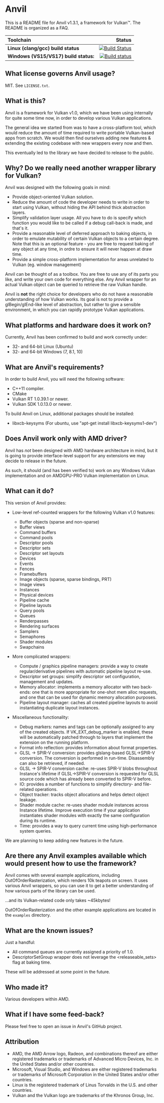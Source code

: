 # Anvil

This is a README file for Anvil v1.3.1, a framework for Vulkan&trade;.
The README is organized as a FAQ.

|Toolchain|Status|
|:--------|-----:|
|**Linux (clang/gcc) build status**|[![Build Status](https://travis-ci.org/GPUOpen-LibrariesAndSDKs/Anvil.svg?branch=master)](https://travis-ci.org/GPUOpen-LibrariesAndSDKs/Anvil)|
|**Windows (VS15/VS17) build status:**|[![Build status](https://ci.appveyor.com/api/projects/status/e395xs8mvq92fa5t?svg=true)](https://ci.appveyor.com/project/DominikWitczakAMD/anvil)|


What license governs Anvil usage?
------
MIT. See `LICENSE.txt`.

What is this?
------
Anvil is a framework for Vulkan v1.0, which we have been using internally for
quite some time now, in order to develop various Vulkan applications.

The general idea we started from was to have a cross-platform tool, which would
reduce the amount of time required to write portable Vulkan-based apps from
scratch. We would then find ourselves adding new features & extending the
existing codebase with new wrappers every now and then.

This eventually led to the library we have decided to release to the public.

Why? Do we really need another wrapper library for Vulkan?
------
Anvil was designed with the following goals in mind:

- Provide object-oriented Vulkan solution.
- Reduce the amount of code the developer needs to write in order to start
  using Vulkan, without hiding the API behind thick abstraction layers.
- Simplify validation layer usage. All you have to do is specify which function
  you would like to be called if a debug call-back is made, and that's it.
- Provide a reasonable level of deferred approach to baking objects, in order
  to emulate mutability of certain Vulkan objects to a certain degree. Note
  that this is an optional feature - you are free to request baking of any
  object at any time, in ordre to ensure it will never happen at draw time.
- Provide a simple cross-platform implementation for areas unrelated to Vulkan
  (eg. window management)

Anvil can be thought of as a toolbox. You are free to use any of its parts you
like,  and write your own code for everything else. Any Anvil wrapper for an
actual Vulkan object can be queried to retrieve the raw Vulkan handle.

Anvil is **not** the right choice for developers who do not have a reasonable
understanding of how Vulkan works. Its goal is not to provide a glBegin/glEnd-like
level of abstraction, but rather to give a sensible environment,
in which you can rapidly prototype Vulkan applications.

What platforms and hardware does it work on?
------
Currently, Anvil has been confirmed to build and work correctly under:
- 32- and 64-bit Linux   (Ubuntu)
- 32- and 64-bit Windows (7, 8.1, 10)

What are Anvil's requirements?
------
In order to build Anvil, you will need the following software:
- C++11 compiler.
- CMake
- Vulkan RT 1.0.39.1 or newer.
- Vulkan SDK 1.0.13.0 or newer.

To build Anvil on Linux, additional packages should be installed:
- libxcb-keysyms (For ubuntu, use "apt-get install libxcb-keysyms1-dev")

Does Anvil work only with AMD driver?
------
Anvil has *not* been designed with AMD hardware architecture in mind, but it
is going to provide interface-level support for any extensions we may decide
to release in the future.

As such, it should (and has been verified to) work on any Windows Vulkan
implementation and on AMDGPU-PRO Vulkan implementation on Linux.

What can it do?
------
This version of Anvil provides:

*  Low-level ref-counted wrappers for the following Vulkan v1.0 features:
   - Buffer objects (sparse and non-sparse)
   - Buffer views
   - Command buffers
   - Command pools
   - Descriptor pools
   - Descriptor sets
   - Descriptor set layouts
   - Devices
   - Events
   - Fences
   - Framebuffers
   - Image objects (sparse, sparse bindings, PRT)
   - Image views
   - Instances
   - Physical devices
   - Pipeline cache
   - Pipeline layouts
   - Query pools
   - Queues
   - Renderpasses
   - Rendering surfaces
   - Samplers
   - Semaphores
   - Shader modules
   - Swapchains

* More complicated wrappers:
   - Compute / graphics pipeline managers: provide a way to create regular/derivative pipelines with automatic pipeline layout re-use.
   - Descriptor set groups:                simplify descriptor set configuration, management and updates.
   - Memory allocator:                     implements a memory allocator with two back-ends: one that is more appropriate for one-shot
                                           mem alloc requests, and one that can be used for dynamic memory allocation purposes.
   - Pipeline layout manager:              caches all created pipeline layouts to avoid instantiating duplicate layout instances.

* Miscellaneous functionality:
   - Debug markers:                        names and tags can be optionally assigned to any of the created objects. If VK_EXT_debug_marker is enabled, these
                                           will be automatically patched through to layers that implement the extension on the running platform.
   - Format info reflection:               provides information about format properties.
   - GLSL -> SPIR-V conversion:            provides glslang-based GLSL->SPIR-V conversion. The conversion is performed in run-time. Disassembly can also be retrieved, if needed.
   - GLSL -> SPIR-V conversion cache:      re-uses SPIR-V blobs throughout Instance's lifetime if GLSL->SPIR-V conversion is requested for GLSL source code which has already
                                           been converted to SPIR-V before.
   - IO:                                   provides a number of functions to simplify directory- and file-related operations.
   - Object tracker:                       tracks object allocations and helps detect object leakage.
   - Shader module cache:                  re-uses shader module instances across Instance lifetime. Improve execution time if your application instantiates shader modules with
                                           exactly the same configuration during its runtime.
   - Time:                                 provides a way to query current time using high-performance system queries.

We are planning to keep adding new features in the future.

Are there any Anvil examples available which would present how to use the framework?
------
Anvil comes with several example applications, including OutOfOrderRasterization,
which renders 10k teapots on screen. It uses various Anvil wrappers, so you can
use it to get a better understanding of how various parts of the library can be
used.

...and its Vulkan-related code only takes ~45kbytes!

OutOfOrderRasterization and the other example applications are located in the
`examples` directory.

What are the known issues?
------
Just a handful:
* All command queues are currently assigned a priority of 1.0.
* DescriptorSetGroup wrapper does not leverage the <releaseable_sets> flag at
  baking time.

These will be addressed at some point in the future.

Who made it?
------
Various developers within AMD.

What if I have some feed-back?
------
Please feel free to open an issue in Anvil's GitHub project.

Attribution
-----------

* AMD, the AMD Arrow logo, Radeon, and combinations thereof are either registered trademarks or trademarks of Advanced Micro Devices, Inc. in the United States and/or other countries.
* Microsoft, Visual Studio, and Windows are either registered trademarks or trademarks of Microsoft Corporation in the United States and/or other countries.
* Linux is the registered trademark of Linus Torvalds in the U.S. and other countries.
* Vulkan and the Vulkan logo are trademarks of the Khronos Group, Inc.
